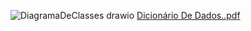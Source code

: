 ![DiagramaDeClasses drawio](https://github.com/user-attachments/assets/ac0aff19-d318-41da-a4ee-a962484657dd)
[Dicionário De Dados..pdf](https://github.com/user-attachments/files/18509432/Dicionario.De.Dados.pdf)
